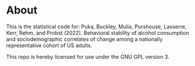 # About

This is the statistical code for:
Puka, Buckley, Mulia, Purshouse, Lasserre, Kerr, Rehm, and Probst (2022). Behavioral stability of alcohol consumption and sociodemographic correlates of change among a nationally representative cohort of US adults.

This repo is hereby licensed for use under the GNU GPL version 3.

